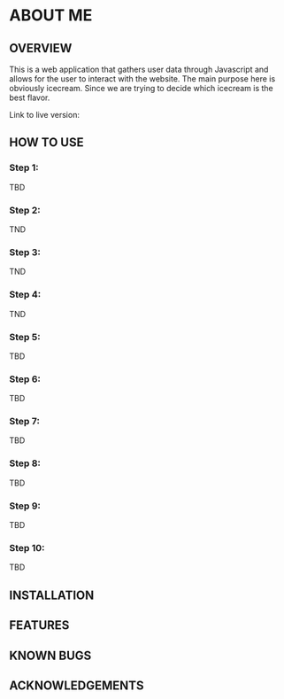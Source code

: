 # ABOUT ME

## OVERVIEW

This is a web application that gathers user data through Javascript and allows for the user to interact with the website. The main purpose here is obviously icecream. Since we are trying to decide which icecream is the best flavor.

Link to live version: 

## HOW TO USE

### Step 1:
TBD
### Step 2:
TND
### Step 3:
TND
### Step 4:
TND
### Step 5:
TBD
### Step 6:
TBD
### Step 7:
TBD
### Step 8:
TBD
### Step 9:
TBD
### Step 10:
TBD

## INSTALLATION

## FEATURES

## KNOWN BUGS
 
## ACKNOWLEDGEMENTS

